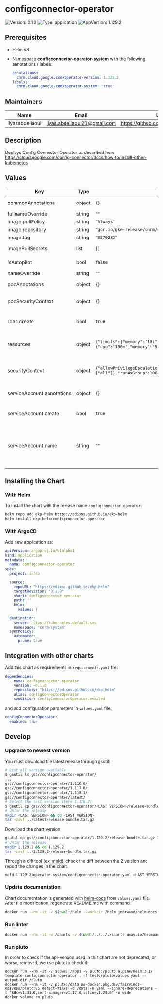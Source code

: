 # configconnector-operator

![Version: 0.1.0](https://img.shields.io/badge/Version-0.1.0-informational?style=flat-square) ![Type: application](https://img.shields.io/badge/Type-application-informational?style=flat-square) ![AppVersion: 1.129.2](https://img.shields.io/badge/AppVersion-1.129.2-informational?style=flat-square)

## Prerequisites

- Helm v3
- Namespace **configconnector-operator-system** with the following annotations / labels:

  ```yaml
  annotations:
    cnrm.cloud.google.com/operator-version: 1.129.2
  labels:
    cnrm.cloud.google.com/operator-system: "true"
  ```

## Maintainers

| Name | Email | Url |
| ---- | ------ | --- |
| ilyasabdellaoui | <ilyas.abdellaoui21@gmail.com> | <https://github.com/ilyasabdellaoui> |

## Description

Deploys Config Connector Operator as described here https://cloud.google.com/config-connector/docs/how-to/install-other-kubernetes

## Values

| Key | Type | Default | Description |
|-----|------|---------|-------------|
| commonAnnotations | object | `{}` | Annotations to add to all the resources |
| fullnameOverride | string | `""` |  |
| image.pullPolicy | string | `"Always"` | Image pull Policy |
| image.repository | string | `"gcr.io/gke-release/cnrm/operator"` | Image Repository |
| image.tag | string | `"3570282"` | Image tag |
| imagePullSecrets | list | `[]` | List of image pull secrets |
| isAutopilot | bool | `false` | Is the Cluster Autopilot |
| nameOverride | string | `""` |  |
| podAnnotations | object | `{}` | Annotations to add to to the Pod |
| podSecurityContext | object | `{}` | security context to apply to the pod ([documentation](https://kubernetes.io/docs/tasks/configure-pod-container/security-context/#set-the-security-context-for-a-pod)) |
| rbac.create | bool | `true` | Create ClusterRole and ClusterRoleBinding |
| resources | object | `{"limits":{"memory":"1Gi"},"requests":{"cpu":"100m","memory":"512Mi"}}` | Resources to apply to the configconnector container |
| securityContext | object | `{"allowPrivilegeEscalation":false,"capabilities":{"drop":["all"]},"runAsGroup":1000,"runAsNonRoot":true,"runAsUser":1000}` | security context to apply to the container ([documentation](https://kubernetes.io/docs/tasks/configure-pod-container/security-context/#set-the-security-context-for-a-container)) |
| serviceAccount.annotations | object | `{}` | Annotations to add to the service account |
| serviceAccount.create | bool | `true` | Specifies whether a service account should be created |
| serviceAccount.name | string | `""` | The name of the service account to use. If not set and create is true, a name is generated using the fullname template |

## Installing the Chart

### With Helm

To install the chart with the release name `configconnector-operator`:

```bash
helm repo add ekp-helm https://edixos.github.io/ekp-helm
helm install ekp-helm/configconnector-operator
```

### With ArgoCD

Add new application as:

```yaml
apiVersion: argoproj.io/v1alpha1
kind: Application
metadata:
  name: configconnector-operator
spec:
  project: infra

  source:
    repoURL: "https://edixos.github.io/ekp-helm"
    targetRevision: "0.1.0"
    chart: configconnector-operator
    path: ''
    helm:
      values: |

  destination:
    server: https://kubernetes.default.svc
    namespace: "cnrm-system"
  syncPolicy:
    automated:
      prune: true
```

## Integration with other charts

Add this chart as requirements in `requirements.yaml` file:

```yaml
dependencies:
  - name: configconnector-operator
    version: ~0.1.0
    repository: "https://edixos.github.io/ekp-helm"
    alias: configConnectorOperator
    condition: configConnectorOperator.enabled
```

and add configuration parameters in `values.yaml` file:

```yaml
configConnectorOperator:
  enabled: true
```

## Develop

### Upgrade to newest version

You must download the latest release through gsutil:

```bash
# List all version available
$ gsutil ls gs://configconnector-operator/
...
gs://configconnector-operator/1.116.0/
gs://configconnector-operator/1.117.0/
gs://configconnector-operator/1.118.1/
gs://configconnector-operator/latest/
# Select the last version (here 1.118.2)
$ gsutil cp gs://configconnector-operator/<LAST VERSION>/release-bundle.tar.gz latest-release-bundle.tar.gz
# Untar the release
mkdir <LAST VERSION> && cd <LAST VERSION>
tar -zxvf ../latest-release-bundle.tar.gz
```

Download the chart version

```bash
gsutil cp gs://configconnector-operator/1.129.2/release-bundle.tar.gz 1.129.2-release-bundle.tar.gz
# Untar the release
mkdir 1.129.2 && cd 1.129.2
tar -zxvf ../1.129.2-release-bundle.tar.gz
```

Through a diff tool (ex: [meld](https://meldmerge.org/)), check the diff between the 2 version and report the changes in the chart.

```bash
meld 1.129.2/operator-system/configconnector-operator.yaml <LAST VERSION>/operator-system/configconnector-operator.yaml
```

### Update documentation

Chart documentation is generated with [helm-docs](https://github.com/norwoodj/helm-docs) from `values.yaml` file.
After file modification, regenerate README.md with command:

```bash
docker run --rm -it -v $(pwd):/helm --workdir /helm jnorwood/helm-docs:v1.14.2 helm-docs
```

### Run linter

```bash
docker run --rm -it -w /charts -v $(pwd)/../../:/charts quay.io/helmpack/chart-testing:v3.12.0 ct lint --charts /charts/charts/configconnector-operator --config /charts/charts/configconnector-operator/ct.yaml
```

### Run pluto

In order to check if the api-version used in this chart are not deprecated, or worse, removed, we use pluto to check it:

```
docker run --rm -it -v $(pwd):/apps -v pluto:/pluto alpine/helm:3.17 template configconnector-operator . -f tests/pluto/values.yaml --output-dir /pluto
docker run --rm -it -v pluto:/data us-docker.pkg.dev/fairwinds-ops/oss/pluto:v5 detect-files -d /data -o yaml --ignore-deprecations -t "k8s=v1.31.0,cert-manager=v1.17.0,istio=v1.24.0" -o wide
docker volume rm pluto
```

